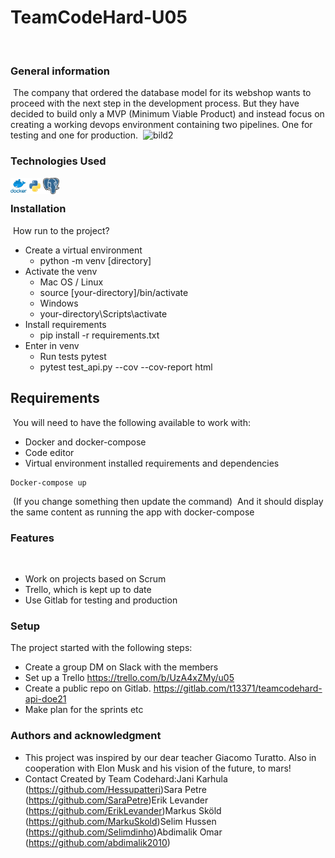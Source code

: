 # TeamCodeHard-U05
​
### General information
​
The company that ordered the database model for its webshop wants to proceed with the next step in the development process. But they have decided to build only a MVP (Minimum Viable Product) and instead focus on creating a working devops environment containing two pipelines. One for testing and one for production.
​
![bild2](https://user-images.githubusercontent.com/91993656/160679215-74fc463e-0be2-4cb6-95ae-3e0af9f2a30d.png)

### Technologies Used

<img align="left" alt="Docker" width="26px" src="https://raw.githubusercontent.com/github/explore/80688e429a7d4ef2fca1e82350fe8e3517d3494d/topics/docker/docker.png" />

<img align="left" alt="Python" width="26px" src="https://raw.githubusercontent.com/github/explore/80688e429a7d4ef2fca1e82350fe8e3517d3494d/topics/python/python.png" />

<img align="left" alt="postgreSQL" width="26px" src="https://raw.githubusercontent.com/github/explore/80688e429a7d4ef2fca1e82350fe8e3517d3494d/topics/postgresql/postgresql.png" />

<br />


### Installation
​
How run to the project?
​
- Create a virtual environment
    - python -m venv [directory]
- Activate the venv 
    - Mac OS / Linux
    -  source [your-directory]/bin/activate
    - Windows
    - your-directory\Scripts\activate
​
- Install requirements
    - pip install -r requirements.txt
- Enter in venv
    - Run tests pytest
    - pytest test_api.py --cov --cov-report html
​
## Requirements
​
You will need to have the following available to work with:
​
- Docker and docker-compose
- Code editor
- Virtual environment installed requirements and dependencies

```
Docker-compose up 
```
​
(If you change something then update the command)
​
And it should display the same content as running the app with docker-compose
​

### Features
​
- Work on projects based on Scrum
- Trello, which is kept up to date
- Use Gitlab for testing and production

### Setup
The project started with the following steps:
- Create a group DM on Slack with the members
- Set up a Trello
https://trello.com/b/UzA4xZMy/u05
- Create a public repo on Gitlab.
https://gitlab.com/t13371/teamcodehard-api-doe21
- Make plan for the sprints etc

### Authors and acknowledgment
- This project was inspired by our dear teacher Giacomo Turatto. Also in cooperation with Elon Musk and his vision of the future, to mars!​​
- Contact Created by Team Codehard:​Jani Karhula (https://github.com/Hessupatteri)​Sara Petre (https://github.com/SaraPetre)​Erik Levander (https://github.com/ErikLevander)​Markus Sköld (https://github.com/MarkuSkold)​Selim Hussen (https://github.com/Selimdinho)​Abdimalik Omar (https://github.com/abdimalik2010)​


